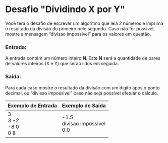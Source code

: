 # Desafio "Dividindo X por Y"

Você terá o desafio de escrever um algoritmo que leia 2 números e imprima o resultado da divisão do primeiro pelo segundo. Caso não for possível, mostre a mensagem “divisao impossivel” para os valores em questão.

### Entrada:

A entrada contém um número inteiro **N**. Este **N** será a quantidade de pares de valores inteiros (X e Y) que serão lidos em seguida.

### Saída:

Para cada caso mostre o resultado da divisão com um dígito após o ponto decimal, ou “divisao impossivel” caso não seja possível efetuar o cálculo.

| Exemplo de Entrada             | Exemplo de Saída                      |
| ------------------------------ | ------------------------------------- |
| 3<br />3 -2<br />-8 0<br />0 8 | -1.5<br />divisao impossivel<br />0.0 |


